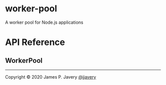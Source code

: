 # worker-pool

A worker pool for Node.js applications

# API Reference

## WorkerPool

* * *

Copyright &copy; 2020 James P. Javery [@jjavery](https://github.com/jjavery)
